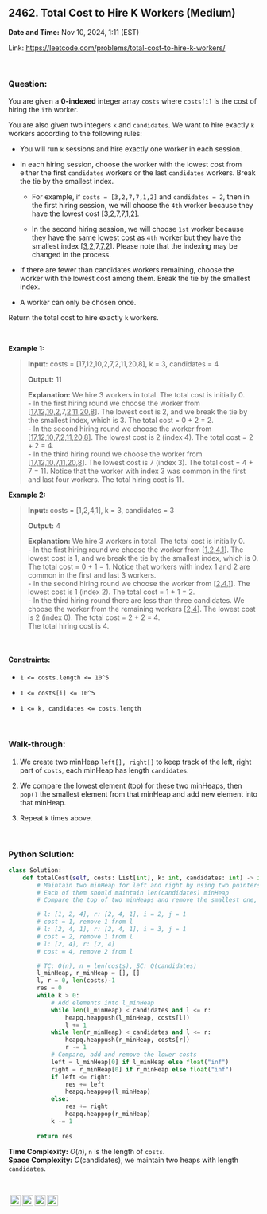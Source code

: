 ## 2462. Total Cost to Hire K Workers (Medium)
**Date and Time:** Nov 10, 2024, 1:11 (EST)

Link: https://leetcode.com/problems/total-cost-to-hire-k-workers/

<br>

### Question:
You are given a **0-indexed** integer array `costs` where `costs[i]` is the cost of hiring the `ith` worker.

You are also given two integers `k` and `candidates`. We want to hire exactly `k` workers according to the following rules:

* You will run `k` sessions and hire exactly one worker in each session.

* In each hiring session, choose the worker with the lowest cost from either the first `candidates` workers or the last `candidates` workers. Break the tie by the smallest index.

    * For example, if `costs = [3,2,7,7,1,2]` and `candidates = 2`, then in the first hiring session, we will choose the `4th` worker because they have the lowest cost [<u>3,2</u>,7,7,<u>1,2</u>].

    * In the second hiring session, we will choose `1st` worker because they have the same lowest cost as `4th` worker but they have the smallest index [<u>3,2</u>,7,<u>7,2</u>]. Please note that the indexing may be changed in the process.

* If there are fewer than candidates workers remaining, choose the worker with the lowest cost among them. Break the tie by the smallest index.

* A worker can only be chosen once.

Return the total cost to hire exactly `k` workers.

<br>

**Example 1:**
> **Input:** costs = [17,12,10,2,7,2,11,20,8], k = 3, candidates = 4
> 
> **Output:** 11
>
> **Explanation:** We hire 3 workers in total. The total cost is initially 0. <br>
> \- In the first hiring round we choose the worker from [<u>17,12,10,2</u>,7,<u>2,11,20,8</u>]. The lowest cost is 2, and we break the tie by the smallest index, which is 3. The total cost = 0 + 2 = 2. <br>
> \- In the second hiring round we choose the worker from [<u>17,12,10,7,2,11,20,8</u>]. The lowest cost is 2 (index 4). The total cost = 2 + 2 = 4. <br>
> \- In the third hiring round we choose the worker from [<u>17,12,10,7,11,20,8</u>]. The lowest cost is 7 (index 3). The total cost = 4 + 7 = 11. Notice that the worker with index 3 was common in the first and last four workers.
The total hiring cost is 11.

**Example 2:**
> **Input:** costs = [1,2,4,1], k = 3, candidates = 3
> 
> **Output:** 4
>
> **Explanation:** We hire 3 workers in total. The total cost is initially 0. <br>
> \- In the first hiring round we choose the worker from [<u>1,2,4,1</u>]. The lowest cost is 1, and we break the tie by the smallest index, which is 0. The total cost = 0 + 1 = 1. Notice that workers with index 1 and 2 are common in the first and last 3 workers. <br>
> \- In the second hiring round we choose the worker from [<u>2,4,1</u>]. The lowest cost is 1 (index 2). The total cost = 1 + 1 = 2. <br>
> \- In the third hiring round there are less than three candidates. We choose the worker from the remaining workers [<u>2,4</u>]. The lowest cost is 2 (index 0). The total cost = 2 + 2 = 4. <br>
The total hiring cost is 4.

<br>

#### Constraints:
* `1 <= costs.length <= 10^5`

* `1 <= costs[i] <= 10^5`

* `1 <= k, candidates <= costs.length`

<br>

### Walk-through: 
1. We create two minHeap `left[], right[]` to keep track of the left, right part of `costs`, each minHeap has length `candidates`.

2. We compare the lowest element (top) for these two minHeaps, then `pop()` the smallest element from that minHeap and add new element into that minHeap.

3. Repeat `k` times above.

<br>

### Python Solution:
```python
class Solution:
    def totalCost(self, costs: List[int], k: int, candidates: int) -> int:
        # Maintain two minHeap for left and right by using two pointers i, j
        # Each of them should maintain len(candidates) minHeap
        # Compare the top of two minHeaps and remove the smallest one, and update that minHeap with new element

        # l: [1, 2, 4], r: [2, 4, 1], i = 2, j = 1
        # cost = 1, remove 1 from l
        # l: [2, 4, 1], r: [2, 4, 1], i = 3, j = 1
        # cost = 2, remove 1 from l
        # l: [2, 4], r: [2, 4]
        # cost = 4, remove 2 from l

        # TC: O(n), n = len(costs), SC: O(candidates)
        l_minHeap, r_minHeap = [], []
        l, r = 0, len(costs)-1
        res = 0
        while k > 0:
            # Add elements into l_minHeap
            while len(l_minHeap) < candidates and l <= r:
                heapq.heappush(l_minHeap, costs[l])
                l += 1
            while len(r_minHeap) < candidates and l <= r:
                heapq.heappush(r_minHeap, costs[r])
                r -= 1
            # Compare, add and remove the lower costs
            left = l_minHeap[0] if l_minHeap else float("inf")
            right = r_minHeap[0] if r_minHeap else float("inf")
            if left <= right:
                res += left
                heapq.heappop(l_minHeap)
            else:
                res += right
                heapq.heappop(r_minHeap)
            k -= 1
        
        return res
```
**Time Complexity:** $O(n)$, `n` is the length of `costs`. <br>
**Space Complexity:** $O(\text{candidates})$, we maintain two heaps with length `candidates`.

<br>

<img style="height:22px!important;margin-left:3px;vertical-align:text-bottom;" src="https://mirrors.creativecommons.org/presskit/icons/cc.svg?ref=chooser-v1" alt="CC BY-NC-SA" title="CC BY-NC-SA"><img style="height:22px!important;margin-left:3px;vertical-align:text-bottom;" src="https://mirrors.creativecommons.org/presskit/icons/by.svg?ref=chooser-v1" alt="BY: credit must be given to the creator" title="BY: credit must be given to the creator"><img style="height:22px!important;margin-left:3px;vertical-align:text-bottom;" src="https://mirrors.creativecommons.org/presskit/icons/nc.svg?ref=chooser-v1" alt="NC: Only noncommercial uses of the work are permitted" title="NC: Only noncommercial uses of the work are permitted"><img style="height:22px!important;margin-left:3px;vertical-align:text-bottom;" src="https://mirrors.creativecommons.org/presskit/icons/sa.svg?ref=chooser-v1" alt="SA: Adaptations must be shared under the same terms" title="SA: Adaptations must be shared under the same terms">